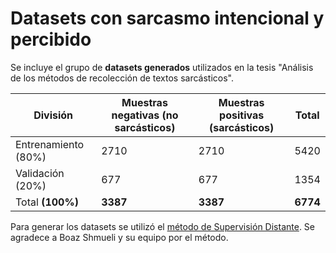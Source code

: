 # Datasets con sarcasmo intencional y percibido

Se incluye el grupo de  **datasets generados** utilizados en la tesis "Análisis de los métodos de recolección de textos sarcásticos".

| División | Muestras negativas (no sarcásticos) | Muestras positivas (sarcásticos) | Total |
| -------- | ------------------ | ------ | -------- |
| Entrenamiento (80%) | 2710 | 2710 | 5420 |
| Validación (20%) | 677 | 677 | 1354 |
| Total **(100%)** | **3387** | **3387** | **6774** |


Para generar los datasets se utilizó el [método de Supervisión Distante](https://arxiv.org/abs/2009.13080). Se agradece a Boaz Shmueli y su equipo por el método.
